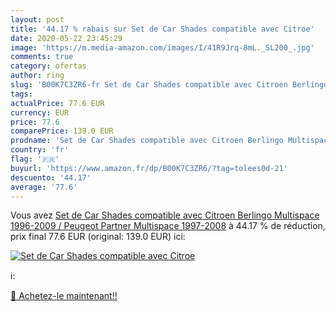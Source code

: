 ```yaml
---
layout: post
title: '44.17 % rabais sur Set de Car Shades compatible avec Citroe'
date: 2020-05-22 23:45:29
image: 'https://m.media-amazon.com/images/I/41R9Jrq-8mL._SL200_.jpg'
comments: true
category: ofertas
author: ring
slug: 'B00K7C3ZR6-fr Set de Car Shades compatible avec Citroen Berlingo...'
tags: 
actualPrice: 77.6 EUR
currency: EUR
price: 77.6
comparePrice: 139.0 EUR
prodname: 'Set de Car Shades compatible avec Citroen Berlingo Multispace 1996-2009 / Peugeot Partner Multispace 1997-2008'
country: 'fr'
flag: '🇫🇷'
buyurl: 'https://www.amazon.fr/dp/B00K7C3ZR6/?tag=tolees0d-21'
descuento: '44.17'
average: '77.6'
---
```


Vous avez [Set de Car Shades compatible avec Citroen Berlingo Multispace 1996-2009 / Peugeot Partner Multispace 1997-2008](https://www.amazon.fr/dp/B00K7C3ZR6/?tag=tolees0d-21)  à  44.17 % de réduction, prix final  77.6 EUR (original: 139.0 EUR) ici:

[![Set de Car Shades compatible avec Citroe](https://m.media-amazon.com/images/I/41R9Jrq-8mL._SL200_.jpg)](https://www.amazon.fr/dp/B00K7C3ZR6/?tag=tolees0d-21)

ℹ️:


[🛒 Achetez-le maintenant!!](https://www.amazon.fr/dp/B00K7C3ZR6/?tag=tolees0d-21)

